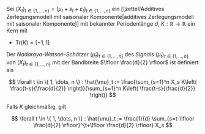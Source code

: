Sei $(X_t)_{t \in \{ 1, \dots, n \}} = (\mu_t + s_t + \varepsilon_t)_{t \in \{ 1, \dots, n \}}$ ein  [[zettel/Additives Zerlegungsmodell mit saisonaler Komponente|additives Zerlegungsmodell mit saisonaler Komponente]] mit bekannter Periodenlänge $d$, $K : \mathbb{R} \to \mathbb{R}$ ein Kern mit
- $\text{Tr}(K) = [-1, 1]$

Der *Nadaraya-Watson-Schätzer* $(\hat{\mu}_t)_{t \in \{ 1, \dots, n \}}$ des *Signals* $(\mu_t)_{t \in \{ 1, \dots, n \}}$ von $(X_t)_{t \in \{ 1, \dots, n \}}$ mit der Bandbreite $\lfloor \frac{d}{2} \rfloor$ ist definiert als

$$
	\forall t \in \{ 1, \dots, n \} : \hat{\mu}_t := \frac{\sum_{s=1}^n X_s K\left( \frac{t-s}{\frac{d}{2}} \right)}{\sum_{s=1}^n K\left( \frac{t-s}{\frac{d}{2}} \right)}
$$

Falls $K$ gleichmäßig, gilt

$$
	\forall t \in \{ 1, \dots, n \} : \hat{\mu}_t := \frac{1}{d} \sum_{s=t-\lfloor \frac{d}{2} \rfloor}^{t+\lfloor \frac{d}{2} \rfloor} X_s
$$